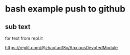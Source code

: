 # bash example push to github

## sub text 
for text from repl.it


https://replit.com/@zhaotan18x/AnxiousDevotedModule

